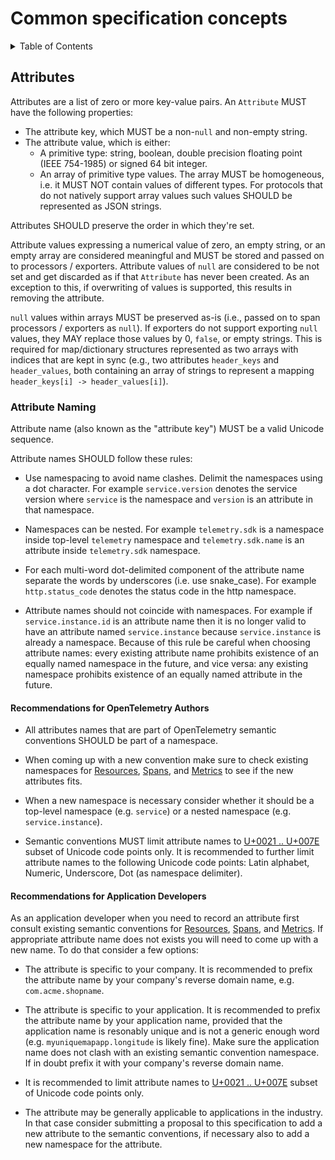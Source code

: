 # Common specification concepts

<details>
<summary>
Table of Contents
</summary>

- [Attributes](#attributes)
  - [Attribute Naming](#attribute-naming)
</details>

## Attributes

Attributes are a list of zero or more key-value pairs. An `Attribute` MUST have the following properties:

- The attribute key, which MUST be a non-`null` and non-empty string.
- The attribute value, which is either:
  - A primitive type: string, boolean, double precision floating point (IEEE 754-1985) or signed 64 bit integer.
  - An array of primitive type values. The array MUST be homogeneous,
    i.e. it MUST NOT contain values of different types. For protocols that do
    not natively support array values such values SHOULD be represented as JSON strings.

Attributes SHOULD preserve the order in which they're set.

Attribute values expressing a numerical value of zero, an empty string, or an
empty array are considered meaningful and MUST be stored and passed on to
processors / exporters. Attribute values of `null` are considered to be not set
and get discarded as if that `Attribute` has never been created.
As an exception to this, if overwriting of values is supported, this results in
removing the attribute.

`null` values within arrays MUST be preserved as-is (i.e., passed on to span
processors / exporters as `null`). If exporters do not support exporting `null`
values, they MAY replace those values by 0, `false`, or empty strings.
This is required for map/dictionary structures represented as two arrays with
indices that are kept in sync (e.g., two attributes `header_keys` and `header_values`,
both containing an array of strings to represent a mapping
`header_keys[i] -> header_values[i]`).

### Attribute Naming

Attribute name (also known as the "attribute key") MUST be a valid Unicode
sequence.

Attribute names SHOULD follow these rules:

- Use namespacing to avoid name clashes. Delimit the namespaces using a dot
  character. For example `service.version` denotes the service version where
  `service` is the namespace and `version` is an attribute in that namespace.

- Namespaces can be nested. For example `telemetry.sdk` is a namespace inside
  top-level `telemetry` namespace and `telemetry.sdk.name` is an attribute
  inside `telemetry.sdk` namespace.

- For each multi-word dot-delimited component of the attribute name separate the
  words by underscores (i.e. use snake_case). For example `http.status_code`
  denotes the status code in the http namespace.

- Attribute names should not coincide with namespaces. For example if
  `service.instance.id` is an attribute name then it is no longer valid to have
  an attribute named `service.instance` because `service.instance` is already a
  namespace. Because of this rule be careful when choosing attribute names:
  every existing attribute name prohibits existence of an equally named
  namespace in the future, and vice versa: any existing namespace prohibits
  existence of an equally named attribute in the future.

#### Recommendations for OpenTelemetry Authors

- All attributes names that are part of OpenTelemetry semantic conventions
  SHOULD be part of a namespace. 

- When coming up with a new convention make sure to check existing namespaces
  for
  [Resources](https://github.com/open-telemetry/opentelemetry-specification/tree/master/specification/resource/semantic_conventions),
  [Spans](https://github.com/open-telemetry/opentelemetry-specification/tree/master/specification/trace/semantic_conventions),
  and
  [Metrics](https://github.com/open-telemetry/opentelemetry-specification/tree/master/specification/metrics/semantic_conventions)
  to see if the new attributes fits.

- When a new namespace is necessary consider whether it should be a top-level
  namespace (e.g. `service`) or a nested namespace (e.g. `service.instance`).

- Semantic conventions MUST limit attribute names to
  [U+0021 .. U+007E](https://en.wikipedia.org/wiki/Basic_Latin_(Unicode_block)#Table_of_characters)
  subset of Unicode code points only. It is recommended to further limit
  attribute names to the following Unicode code points: Latin alphabet, Numeric,
  Underscore, Dot (as namespace delimiter).

#### Recommendations for Application Developers

As an application developer when you need to record an attribute first consult
existing semantic conventions for
[Resources](https://github.com/open-telemetry/opentelemetry-specification/tree/master/specification/resource/semantic_conventions),
[Spans](https://github.com/open-telemetry/opentelemetry-specification/tree/master/specification/trace/semantic_conventions),
and
[Metrics](https://github.com/open-telemetry/opentelemetry-specification/tree/master/specification/metrics/semantic_conventions).
If appropriate attribute name does not exists you will need to come up with a
new name. To do that consider a few options:

- The attribute is specific to your company. It is recommended to prefix the
  attribute name by your company's reverse domain name, e.g.
  `com.acme.shopname`.

- The attribute is specific to your application. It is recommended to prefix the
  attribute name by your application name, provided that the application name is
  resonably unique and is not a generic enough word (e.g.
  `myuniquemapapp.longitude` is likely fine). Make sure the application name
  does not clash with an existing semantic convention namespace. If in doubt
  prefix it with your company's reverse domain name.

- It is recommended to limit attribute names to
  [U+0021 .. U+007E](https://en.wikipedia.org/wiki/Basic_Latin_(Unicode_block)#Table_of_characters)
  subset of Unicode code points only.

- The attribute may be generally applicable to applications in the industry. In
  that case consider submitting a proposal to this specification to add a new
  attribute to the semantic conventions, if necessary also to add a new
  namespace for the attribute.
